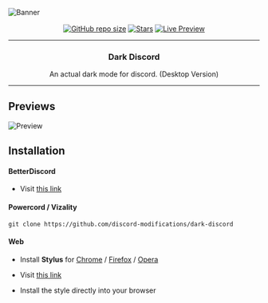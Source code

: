 ![Banner](https://raw.githubusercontent.com/discord-modifications/dark-discord/master/assets/banner.png)

<p align='center'>
   <a href='#'><img align='center' alt='GitHub repo size' src='https://img.shields.io/github/repo-size/discord-modifications/dark-discord?color=745ec5&style=for-the-badge&logo=github'></a>
   <a href='https://github.com/discord-modifications/dark-discord/stargazers'><img align='center' alt='Stars' src='https://img.shields.io/github/stars/discord-modifications/dark-discord?color=745ec5&style=for-the-badge&logo=data%3Aimage/png%3Bbase64%2CiVBORw0KGgoAAAANSUhEUgAAAB4AAAAdCAYAAAC9pNwMAAAACXBIWXMAAAsTAAALEwEAmpwYAAAAIGNIUk0AAHpFAACAgwAA/FcAAIDoAAB5FgAA8QEAADtfAAAcheDStWoAAAHISURBVHjavJS/a1NRGIafm7RaaGJ1KR0MQUVNBiOhtKLg6GKXItRJVwc3M%2BpW%2Bg/4Fwid3LRLBydBHARBiqSiqcY2UOgipopBQnxdzpXr5dyb5iQnHxw49/z4nvOe7543kIRjPAFywIrL5sARPAF0TT8P/Bw0QcZR7cNIf3VcirNG4ZT5/mOuvONb8YMINMzxyLfiLNAGpmPjPVPrji/F9y3Q8EA1n4oPgNmEuUNgxofitRQowAng8bCKTwFF4CxQBq4BN4%2BY8wXwCvgAfAb2gG828C3gDHDOgIpAIaGWLvELaAG7QBNoAF8DSV8MeJxxkAEWgfoYoU1gPqzxceANcNkztAEsAO3wr/5tBt55hH4C5o0B/fecusBVT/CPpqQ//o1IircJSW81utiWlItzkt5xAGwBl4ZUugNUbB6eZplFU5djjtAeUAXeu3h1CzjtCG4DJ128eq6PN/eLPHDeBVwd4prD3FUXcGkEz%2BiCC/jiCMAlH%2BAN4JmrYpuBhG0/wRCeSqpE1pUkrSes/S5p0pY/CVqwJNmUdD3loFckPbfsKw8CXo5sfC1pKQUYbzckvYzsvzMI%2BJ7x2LsDAOPttqS6pJpt/u8AK65O%2Bt9ReEMAAAAASUVORK5CYII%3D'></a>
   <a href='https://gibbu.github.io/ThemePreview/?file=https://discord-modifications.github.io/dark-discord/src/source.css'><img align='center' alt='Live Preview' src='https://img.shields.io/static/v1?label=+&message=live%20preview&color=745ec5&style=for-the-badge'></a>
</p>

---

<h3 align='center'>Dark Discord</h3>

<p align='center'>An actual dark mode for discord. (Desktop Version)</p>


---

## Previews

![Preview](https://files.unbound.rip/r/033289.png)
## Installation
#### BetterDiscord
- Visit [this link](https://discord-modifications.github.io/downloader/?theme=dark-discord)

#### Powercord / Vizality
`git clone https://github.com/discord-modifications/dark-discord`

#### Web
- Install **Stylus** for [Chrome](https://chrome.google.com/webstore/detail/stylus/clngdbkpkpeebahjckkjfobafhncgmne) / [Firefox](https://addons.mozilla.org/en-US/firefox/addon/styl-us/) / [Opera](https://github.com/openstyles/stylus/wiki/Opera,-Outdated-Stylus)

- Visit [this link](https://raw.githubusercontent.com/discord-modifications/dark-discord/master/src/stylus.user.css)

- Install the style directly into your browser
